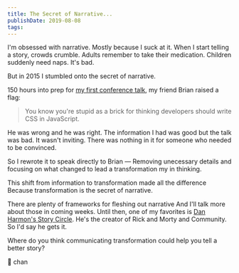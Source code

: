 ```yaml
---
title: The Secret of Narrative...
publishDate: 2019-08-08
tags:
---
```


I'm obsessed with narrative.
Mostly because I suck at it.
When I start telling a story, crowds crumble.
Adults remember to take their medication.
Children suddenly need naps.
It's bad.

But in 2015 I stumbled onto the secret of narrative.

150 hours into prep for [my first conference talk](https://www.youtube.com/watch?v=ERB1TJBn32c), my friend Brian raised a flag:

> You know you're stupid as a brick for thinking developers should write CSS in JavaScript.

He was wrong and he was right.
The information I had was good but the talk was bad.
It wasn't inviting.
There was nothing in it for someone who needed to be convinced.

So I rewrote it to speak directly to Brian —
Removing unecessary details and focusing on what changed to lead a transformation my in thinking.

This shift from information to transformation made all the difference
Because transformation is the secret of narrative.

There are plenty of frameworks for fleshing out narrative
And I'll talk more about those in coming weeks.
Until then, one of my favorites is [Dan Harmon's Story Circle](https://blog.reedsy.com/dan-harmon-story-circle/).
He's the creator of Rick and Morty and Community.
So I'd say he gets it.

Where do you think communicating transformation could help you tell a better story?

🦋 chan
